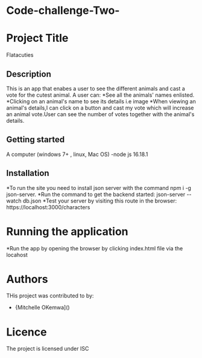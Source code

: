# Code-challenge-Two-
# Project Title

Flatacuties 

## Description
This is an app that enabes a user to see the different animals and cast a vote for the cutest animal.
A user can:
*See all the animals' names enlisted.
*Clicking on an animal's name to see its details i.e image
*When viewing an animal's details,I can click on a button and cast my vote which will increase an animal vote.User can see the number of votes together with the animal's details.

## Getting started
A computer (windows 7+ , linux, Mac OS)
-node js 16.18.1

## Installation
*To run the site you need to install json server with the command npm i -g json-server.
*Run the command to get the backend started: json-server --watch db.json
*Test your server by visiting this route in the browser: https://localhost:3000/characters

# Running the application
*Run the app by opening the browser by clicking index.html file via the locahost

# Authors
THis project was contributed to by:
- {Mitchelle OKemwa]()

# Licence
The project is licensed under ISC
